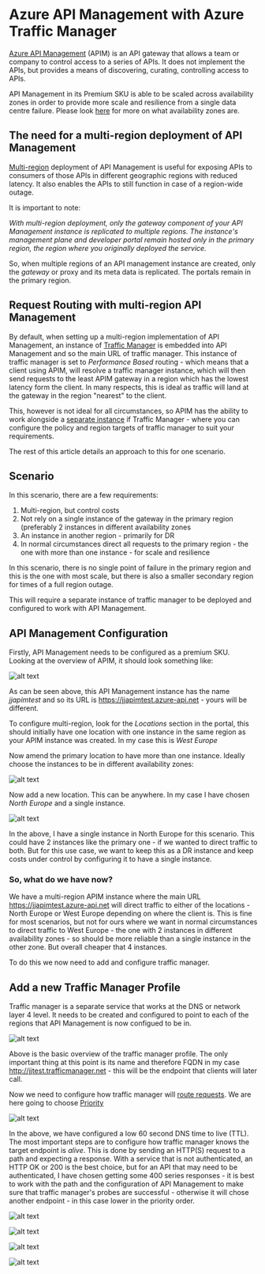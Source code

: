 # Azure API Management with Azure Traffic Manager

[Azure API Management](https://learn.microsoft.com/en-us/azure/api-management/api-management-key-concepts) (APIM) is an API gateway that allows a team or company to control access to a series of APIs. It does not implement the APIs, but provides a means of discovering, curating, controlling access to APIs.

API Management in its Premium SKU is able to be scaled across availability zones in order to provide more scale and resilience from a single data centre failure. Please look [here](https://learn.microsoft.com/en-us/azure/reliability/availability-zones-overview) for more on what availability zones are.


## The need for a multi-region deployment of API Management
[Multi-region](https://learn.microsoft.com/en-us/azure/api-management/api-management-howto-deploy-multi-region) deployment of API Management is useful for exposing APIs to consumers of those APIs in different geographic regions with reduced latency. It also enables the APIs to still function in case of a region-wide outage.

It is important to note:

*With multi-region deployment, only the gateway component of your API Management instance is replicated to multiple regions. The instance's management plane and developer portal remain hosted only in the primary region, the region where you originally deployed the service.*

So, when multiple regions of an API management instance are created, only the *gateway* or proxy and its meta data is replicated. The portals remain in the primary region.

## Request Routing with multi-region API Management
By default, when setting up a multi-region implementation of API Management, an instance of [Traffic Manager](https://learn.microsoft.com/en-us/azure/traffic-manager/traffic-manager-overview) is embedded into API Management and so the main URL of traffic manager. This instance of traffic manager is set to *Performance Based* routing - which means that a client using APIM, will resolve a traffic manager instance, which will then send requests to the least APIM gateway in a region which has the lowest latency form the client. In many respects, this is ideal as traffic will land at the gateway in the region "nearest" to the client.

This, however is not ideal for all circumstances, so APIM has the ability to work alongside a [separate instance](https://learn.microsoft.com/en-us/azure/api-management/api-management-howto-deploy-multi-region#-use-custom-routing-to-api-management-regional-gateways) if Traffic Manager - where you can configure the policy and region targets of traffic manager to suit your requirements.

The rest of this article details an approach to this for one scenario.

## Scenario
In this scenario, there are a few requirements:
1. Multi-region, but control costs
2. Not rely on a single instance of the gateway in the primary region (preferably 2 instances in different availability zones
3. An instance in another region - primarily for DR
4. In normal circumstances direct all requests to the primary region - the one with more than one instance - for scale and resilience

In this scenario, there is no single point of failure in the primary region and this is the one with most scale, but there is also a smaller secondary region for times of a full region outage.

This will require a separate instance of traffic manager to be deployed and configured to work with API Management.

## API Management Configuration
Firstly, API Management needs to be configured as a premium SKU. Looking at the overview of APIM, it should look something like:

![alt text](images/apim-premium-config.png "APIM Overview")

As can be seen above, this API Management instance has the name *jjapimtest* and so its URL is https://jjapimtest.azure-api.net - yours will be different.

To configure multi-region, look for the *Locations* section in the portal, this should initially have one location with one instance in the same region as your APIM instance was created. In my case this is *West Europe*

Now amend the primary location to have more than one instance. Ideally choose the instances to be in different availability zones:

![alt text](images/apim-zones.png "APIM Availabilty zones")

Now add a new location. This can be anywhere. In my case I have chosen *North Europe* and a single instance.

![alt text](images/apim-locations-config.png "APIM locations")

In the above, I have a single instance in North Europe for this scenario. This could have 2 instances like the primary one - if we wanted to direct traffic to both. But for this use case, we want to keep this as a DR instance and keep costs under control by configuring it to have a single instance.

### So, what do we have now?
We have a multi-region APIM instance where the main URL https://jjapimtest.azure-api.net will direct traffic to either of the locations - North Europe or West Europe depending on where the client is. This is fine for most scenarios, but not for ours where we want in normal circumstances to direct traffic to West Europe - the one with 2 instances in different availability zones - so should be more reliable than a single instance in the other zone. But overall cheaper that 4 instances.

To do this we now need to add and configure traffic manager.

## Add a new Traffic Manager Profile
Traffic manager is a separate service that works at the DNS or network layer 4 level. It needs to be created and configured to point to each of the regions that API Management is now configued to be in.

![alt text](images/apim-tm-overview.png "Traffic manager overview")

Above is the basic overview of the traffic manager profile. The only important thing at this point is its name and therefore FQDN in my case http://jjtest.trafficmanager.net - this will be the endpoint that clients will later call.

Now we need to configure how traffic manager will [route requests](https://learn.microsoft.com/en-us/azure/traffic-manager/traffic-manager-routing-methods). We are here going to choose [Priority](https://learn.microsoft.com/en-us/azure/traffic-manager/traffic-manager-routing-methods#priority-traffic-routing-method)

![alt text](images/apim-tm-configuration.png "Traffic manager configuration")

In the above, we have configured a low 60 second DNS time to live (TTL). The most important steps are to configure how traffic manager knows the target endpoint is *alive*. This is done by sending an HTTP(S) request to a path and expecting a response. With a service that is not authenticated, an HTTP OK or 200 is the best choice, but for an API that may need to be authenticated, I have chosen getting some 400 series responses - it is best to work with the path and the configuration of API Management to make sure that traffic manager's probes are successful - otherwise it will chose another endpoint - in this case lower in the priority order.

![alt text](images/apim-tm-endpoints-overview.png "Traffic manager endpoints overview")

![alt text](images/apim-tm-primary-endpoint.png "Traffic manager primary endpoint")

![alt text](images/apim-tm-secondary-endpoint.png "Traffic manager secondary endpoint")

![alt text](images/apim-tm-overview-configured.png "Traffic manager overview conmfigured")


